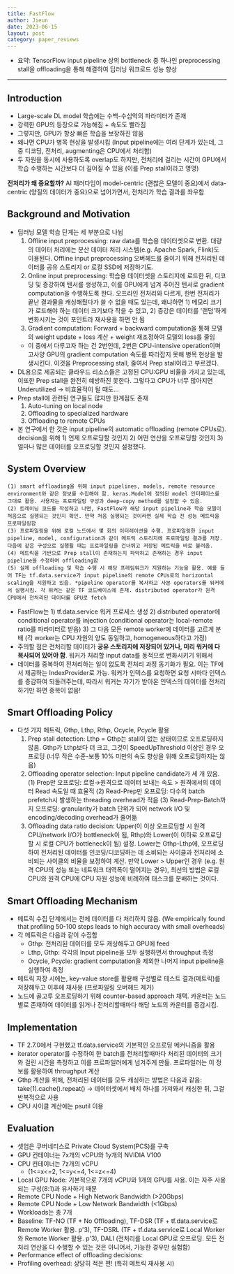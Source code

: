 ```yaml
---
title: FastFlow
author: Jieun
date: 2023-06-15
layout: post
category: paper_reviews
---
```


* 요약: TensorFlow input pipeline 상의 bottleneck 중 하나인 preprocessing stall을 offloading을 통해 해결하여 딥러닝 워크로드 성능 향상

---

## Introduction
 * Large-scale DL model 학습에는 수백-수십억의 파라미터가 존재
 * 강력한 GPU의 등장으로 가능해짐 + 속도도 빨라짐
 * 그렇지만, GPU가 항상 빠른 학습을 보장하진 않음
 * 왜냐면 CPU가 병목 현상을 발생시킴 (Input pipeline에는 여러 단계가 있는데, 그중 디코딩, 전처리, augmenting은 CPU에서 처리함)
 * 두 자원을 동시에 사용하도록 overlap도 하지만, 전처리에 걸리는 시간이 GPU에서 학습 수행하는 시간보다 더 길어질 수 있음 (이를 Prep stall이라고 명명)

**전처리가 왜 중요할까?** AI 패러다임이 model-centric (괜찮은 모델이 중요)에서 data-centric (양질의 데이터가 중요)으로 넘어가면서, 전처리가 학습 결과를 좌우함


## Background and Motivation
 * 딥러닝 모델 학습 단계는 세 부분으로 나뉨
    1. Offline input preprocessing: raw data를 학습용 데이터셋으로 변환. 대량의 데이터 처리에는 분산 데이터 처리 시스템(e.g. Apache Spark, Flink)도 이용된다. Offline input preprocessing 오버헤드를 줄이기 위해 전처리된 데이터를 공유 스토리지 or 로컬 SSD에 저장하기도.
    2. Online input preprocessing: 학습용 데이터셋을 스토리지에 로드한 뒤, 디코딩 및 증강하여 텐서를 생성하고, 이를 GPU에게 넘겨 주어진 텐서로 gradient computation을 수행하도록 한다. 오프라인 전처리와 다르게, 한번 전처리가 끝난 결과물을 캐싱해뒀다가 쓸 수 없을 때도 있는데, 왜냐하면 1) 메모리 크기가 로드해야 하는 데이터 크기보다 작을 수 있고, 2)  증강은 데이터를 '랜덤'하게 변화시키는 것이 포인트라 재사용을 하면 안 됨
    3. Gradient computation: Forward + backward computation을 통해 모델의 weight update + loss 계산 + weight 재조정하여 모델의 loss를 줄임
    * 이 중에서 다루고자 하는 건 2번인데, 2번은 CPU-intensive operation이며 고사양 GPU의 gradient computation 속도를 따라잡지 못해 병목 현상을 발생시킨다. 이것을 Preprocessing stall, 줄여서 Prep stall이라고 부르겠다.
 * DL용으로 제공되는 클라우드 리소스들은 고정된 CPU:GPU 비율을 가지고 있는데, 이또한 Prep stall을 완전히 예방하진 못한다. 그렇다고 CPU가 너무 많아지면 Underutilized → 비효율적이 될 때도...
 * Prep stall에 관련된 연구들도 많지만 한계점도 존재
    1. Auto-tuning on local node
    2. Offloading to specialized hardware
    3. Offloading to remote CPUs
 * 본 연구에서 한 것은 input pipeline의 automatic offloading (remote CPUs로). decision을 위해 1) 언제 오프로딩할 것인지 2) 어떤 연산을 오프로딩할 것인지 3) 얼마나 많은 데이터를 오프로딩할 것인지 설정했다.

## System Overview
    (1) smart offloading을 위해 input pipelines, models, remote resource environment와 같은 정보를 수집해야 함. keras.Model에 정의된 model 인터페이스를 그대로 활용. 사용자는 프로파일링 구성과 deep-copy method를 설정할 수 있음.
    (2) 트레이닝 코드를 작성하고 나면, FastFlow가 해당 input pipeline과 학습 모델이 처음으로 실행되는 것인지 확인. 만약 처음 실행되는 것이라면 실제 학습 전 성능 메트릭을 프로파일링함
    (3) 프로파일링을 위해 로컬 노드에서 몇 회의 이터레이션을 수행. 프로파일링한 input pipeline, model, configuration과 같이 메트릭 스토리지에 프로파일링 결과를 저장. 다음에 같은 구성으로 실행될 때는 프로파일링을 건너뛰고 저장된 메트릭을 바로 불러옴. 
    (4) 메트릭을 기반으로 Prep stall이 존재하는지 파악하고 존재하는 경우 input pipeline을 수정하여 offloading함
    (5) 실제 offloading 및 학습 수행 시 해당 프레임워크가 지원하는 기능을 활용. 예를 들어 TF는 tf.data.service가 input pipeline의 remote CPUs로의 horizontal scaling을 지원하고 있음. *pipeline operator를 복사하고 사본 operators를 워커에서 실행시킴. 각 워커는 같은 TF 코드베이스에 존재. distributed operator가 원격 CPU에서 전처리된 데이터를 GPU로 fetch
 * FastFlow는 1) tf.data.service 워커 프로세스 생성 2) distributed operator에 conditional operator를 injection (conditional operator는 local-remote ratio를 파라미터로 받음) 3) 그 다음 모든 remote worker에 데이터를 고르게 분배 (각 worker는 CPU 자원의 양도 동일하고, homogeneous하다고 가정)
 * 주의할 점은 전처리할 데이터가 **공유 스토리지에 저장되어 있거나, 미리 워커에 다 복사되어 있어야 함**. 워커가 처리할 input data를 동적으로 변화시키기 위해서
 * 데이터를 중복하여 전처리하는 일이 없도록 전처리 과정 동기화가 필요. 이는 TF에서 제공하는 IndexProvider로 가능. 워커가 인덱스를 요청하면 요청 시마다 인덱스를 증감하여 되돌려주는데, 따라서 워커는 자기가 받아온 인덱스의 데이터를 전처리하기만 하면 중복이 없음!

## Smart Offloading Policy
 * 다섯 가지 메트릭, Gthp, Lthp, Rthp, Ocycle, Pcycle 활용
    1. Prep stall detection: Lthp = Gthp는 stall이 없는 상태이므로 오프로딩하지 않음. Gthp가 Lthp보다 더 크고, 그것이 SpeedUpThreshold 이상인 경우 오프로딩 (너무 작은 수준-보통 10% 미만의 속도 향상을 위해 오프로딩하지는 않음)
    2. Offloading operator selection: Input pipeline candidate가 세 개 있음. (1) Prep만 오프로딩: 로컬→원격으로 데이터 보내는 속도 > 원격에서의 데이터 Read 속도일 때 효율적 (2) Read-Prep만 오프로딩: 다수의 batch prefetch시 발생하는 threading overhead가 적음 (3) Read-Prep-Batch까지 오프로딩: granularity가 batch 단위가 되어 network I/O 및 encoding/decoding overhead가 줄어듦
    3. Offloading data ratio decision: Upper(이 이상 오프로딩할 시 원격 CPU/network I/O가 bottleneck이 됨, Rthp)와 Lower(이 이하로 오프로딩할 시 로컬 CPU가 bottleneck이 됨) 설정. Lower는 Gthp-Lthp에, 오프로딩하여 전처리된 데이터를 인코딩/디코딩하는 데 소비되는 사이클과 전처리에 소비되는 사이클의 비율을 보정하여 계산. 만약 Lower > Upper인 경우 (e.g. 원격 CPU의 성능 또는 네트워크 대역폭이 떨어지는 경우), 최선의 방법은 로컬 CPU와 원격 CPU에 CPU 자원 성능에 비례하여 태스크를 분배하는 것이다.

## Smart Offloading Mechanism
 * 메트릭 수집 단계에서는 전체 데이터를 다 처리하지 않음. (We empirically found that profiling 50-100 steps leads to high accuracy with small overheads)
 * 각 메트릭은 다음과 같이 수집함
    - Gthp: 전처리된 데이터를 모두 캐싱해두고 GPU에 feed
    - Lthp, Gthp: 각각의 Input pipeline을 모두 실행하면서 throughput 측정
    - Ocycle, Pcycle: gradient computation을 제외한 나머지 input pipeline을 실행하여 측정
 * 메트릭 저장 시에는, key-value store를 활용해 구성별로 테스트 결과(메트릭)를 저장해두고 이후에 재사용 (프로파일링 오버헤드 제거)
 * 노드에 골고루 오프로딩하기 위해 counter-based approach 채택. 카운터는 노드별로 존재하여 데이터를 읽거나 전처리할때마다 해당 노드의 카운터를 증감시킴.

## Implementation
 * TF 2.7.0에서 구현했고 tf.data.service의 기본적인 오프로딩 메커니즘을 활용
 * iterator operator를 수정하여 한 batch를 전처리할때마다 처리된 데이터의 크기와 걸린 시간을 측정하고 이를 프로파일러에게 넘겨주게 만듦. 프로파일러는 이 정보를 활용하여 throughput 계산
 * Gthp 계산을 위해, 전처리된 데이터를 모두 캐싱하는 방법은 다음과 같음: take(1).cache().repeat() -> 데이터셋에서 배치 하나를 가져와서 캐싱한 뒤, 그걸 반복적으로 사용
 * CPU 사이클 계산에는 psutil 이용

## Evaluation
 * 셋업은 쿠버네티스로 Private Cloud System(PCS)를 구축
 * GPU 컨테이너는 7x개의 vCPU와 1y개의 NVIDIA V100
 * CPU 컨테이너는 7z개의 vCPU
    - (1<=x<=2, 1<=y<=4, 1<=z<=4)
 * Local GPU Node: 기본적으로 7개의 vCPU와 1개의 GPU를 사용. 이는 자주 사용되는 구성(8:1)과 유사하기 때문
 * Remote CPU Node + High Network Bandwidth (>20Gbps)
 * Remote CPU Node + Low Network Bandwidth (<1Gbps)
 * Workloads는 총 7개
 * Baseline: TF-NO (TF + No Offloading), TF-DSR (TF + tf.data.service로 Remote Worker 활용. p'3), TF-DSRL (TF + tf.data.service로 Local Worker와 Remote Worker 활용. p'3), DALI (전처리를 Local GPU로 오프로딩. 모든 전처리 연산을 다 수행할 수 있는 것은 아니어서, 가능한 경우만 실험함)
 * Performance effect of offloading decisions: 
 * Profiling overhead: 상당히 적은 편! (특히 메트릭 재사용 시)
